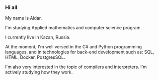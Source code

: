 ### Hi all <img src="https://github.com/blackcater/blackcater/raw/main/images/Hi.gif" height="15"/>

My name is Aidar.

I'm studying Applied mathematics and computer science program.

I currently live in Kazan, Russia.

At the moment, I'm well versed in the C# and Python programming languages, and in technologies for back-end development such as: SQL, HTML, Docker, PostgresSQL.

I'm also very interested in the topic of compilers and interpreters. I'm actively studying how they work.
